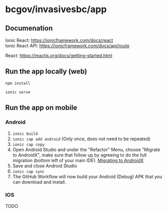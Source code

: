 # bcgov/invasivesbc/app

## Documenation

Ionic React: https://ionicframework.com/docs/react  
Ionic React API: https://ionicframework.com/docs/api/route

React: https://reactjs.org/docs/getting-started.html

## Run the app locally (web)

```
npm install

ionic serve
```

## Run the app on mobile

### Android

1. `ionic build`
2. `ionic cap add android` (Only once, does not need to be repeated)
3. `ionic cap copy`
4. Open Android Studio and under the "Refactor" Menu, choose "Migrate to AndroidX", make sure that follow up by agreeing to do the full migration (bottom left of your main IDE). [Migrating to AndroidX](https://flutter.dev/docs/development/androidx-migration#how-do-i-migrate-my-existing-app-plugin-or-host-editable-module-project-to-androidx)
5. Save and close Android Studio
6. `ionic cap sync`
7. The GitHub Workflow will now build your Android (Debug) APK that you can download and install.

### IOS

TODO

